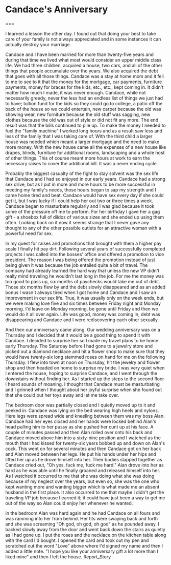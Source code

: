 Candace's Anniversary
=====================
 

===

I learned a lesson the other day. I found out that doing your best to take care of your family is not always appreciated and in some instances it can actually destroy your marriage. 

 Candace and I have been married for more than twenty-five years and during that time we lived what most would consider an upper middle class life. We had three children, acquired a house, two cars, and all of the other things that people accumulate over the years. We also acquired the debt that goes with all those things. Candace was a stay at home mom and it fell to me to see to it that the money for the mortgage, car payments, furniture payments, money for braces for the kids, etc., etc., kept coming in. It didn't matter how much I made, it was never enough. Candace, while not necessarily greedy, never the less had an endless list of things we just had to have; tuition fund for the kids so they could go to college, a patio off the back of the house so we could entertain, new carpet because the old was showing wear, new furniture because the old stuff was sagging, new clothes because the old was out of style or did not fit any more. The end result was that the bills continued to pile up. To make the money I needed to fuel the "family machine" I worked long hours and as a result saw less and less of the family that I was taking care of. With the third child a larger house was needed which meant a larger mortgage and the need to make more money. With the new house came all the expenses of a new house like drapes, blinds, furniture for additional rooms, landscaping and a whole host of other things. This of course meant more hours at work to earn the necessary raises to cover the additional bill. It was a never ending cycle. 

 Probably the biggest casualty of the fight to stay solvent was the sex life that Candace and I had so enjoyed in our early years. Candace had a strong sex drive, but as I put in more and more hours to be more successful in meeting my family's needs, those hours began to sap my strength and I came home tired and beat. Candace would have sex every day if she could get it, but I was lucky if I could help her out two or three times a week. Candace began to masturbate regularly and I was glad because it took some of the pressure off me to perform. For her birthday I gave her a gag gift - a shoebox full of dildos of various sizes and she ended up using them often. Looking back on it now it seems strange that I never gave any thought to any of the other possible outlets for an attractive woman with a powerful need for sex. 

 In my quest for raises and promotions that brought with them a higher pay scale I finally hit pay dirt. Following several years of successfully completed projects I was called into the bosses' office and offered a promotion to vice president. The reason I was being offered the promotion instead of just being given it was because the job entailed quite a bit of travel. The company had already learned the hard way that unless the new VP didn't really mind traveling he wouldn't last long in the job. For me the money was too good to pass up, six months of paychecks would take me out of debt. Those six months flew by and the debt slowly disappeared and as an added bonus I wasn't always tired when I got home and Candace and I saw an improvement in our sex life. True, it was usually only on the week ends, but we were making love five and six times between Friday night and Monday morning. I'd leave on Monday morning, be gone until Friday and then we would do it all over again. Life was good, money was coming in, debt was disappearing and Candace and I were rediscovering each other sexually. 

 And then our anniversary came along. Our wedding anniversary was on a Thursday and I decided that it would be a good thing to spend it with Candace. I decided to surprise her so I made my travel plans to be home early Thursday. The Saturday before I had gone to a jewelry store and picked out a diamond necklace and hit a flower shop to make sure that they would have twenty-six long stemmed roses on hand for me on the following Thursday. I flew into town at noon on Thursday, hit the jewelry and flower shop and then headed on home to surprise my bride. I was very quiet when I entered the house, hoping to surprise Candace, and I went through the downstairs without finding her. As I started up the steps to the second floor I heard sounds of moaning. I thought that Candace must be masturbating and I grinned when I thought about her joyful surprise when she found out that she could put her toys away and let me take over. 

 The bedroom door was partially closed and I quietly moved up to it and peeked in. Candace was lying on the bed wearing high heels and nylons. Here legs were spread wide and kneeling between them was my boss Alan. Candace had her eyes closed and her hands were locked behind Alan's head pulling him to her pussy as she pushed her cunt up at his face. A couple of minutes passed and then Alan rolled over onto his back and Candace moved above him into a sixty-nine position and I watched as the mouth that I had kissed for twenty-six years bobbed up and down on Alan's cock. This went on for several minutes and then Candace got on her back and Alan moved between her legs. He put his hands under her hips and lifted her up as he drove himself into her. Their bodies slapped together as Candace cried out, "Oh yes, fuck me, fuck me hard." Alan drove into her as hard as he was able until he finally groaned and released himself into her. As I watched it occurred to me that she was doing what she was doing because of my neglect over the years, but even so, she was the one who kept wanting more and wanting bigger which is what made me an absent husband in the first place. It also occurred to me that maybe I didn't get the traveling VP job because I earned it; it could have just been a way to get me out of the way so Alan could enjoy her whenever he wanted. 

 In the bedroom Alan was hard again and he had Candace on all fours and was ramming into her from behind. Her tits were swaying back and forth and she was screaming "Oh god, oh god, oh god" as he pounded away. I backed slowly away from the door and went back down the stairs as quietly as I had gone up. I put the roses and the necklace on the kitchen table along with the card I'd bought. I opened the card and took out my pen and scratched out the word "Love" above where I'd signed my name and then I added a little note. "I hope you like your anniversary gift a lot more than I liked mine" and then I left the house. Report_Story 

